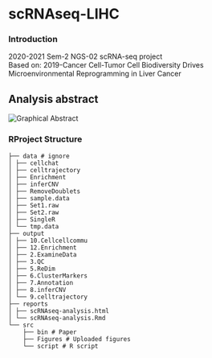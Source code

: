 # scRNAseq-LIHC

### Introduction 
2020-2021 Sem-2 NGS-02 scRNA-seq project  
Based on: 2019-Cancer Cell-Tumor Cell Biodiversity Drives Microenvironmental Reprogramming in Liver Cancer

## Analysis abstract
![Graphical Abstract]("src/Figures/graphicab.png")

### RProject Structure
```
├── data # ignore
│ ├── cellchat
│ ├── celltrajectory
│ ├── Enrichment
│ ├── inferCNV
│ ├── RemoveDoublets
│ ├── sample.data
│ ├── Set1.raw
│ ├── Set2.raw
│ ├── SingleR
│ └── tmp.data
├── output
│ ├── 10.Cellcellcommu
│ ├── 12.Enrichment
│ ├── 2.ExamineData
│ ├── 3.QC
│ ├── 5.ReDim
│ ├── 6.ClusterMarkers
│ ├── 7.Annotation
│ ├── 8.inferCNV
│ └── 9.celltrajectory
├── reports
│ ├── scRNAseq-analysis.html
│ └── scRNAseq-analysis.Rmd
└── src
    ├── bin # Paper
    ├── Figures # Uploaded figures
    └── script # R script
```
